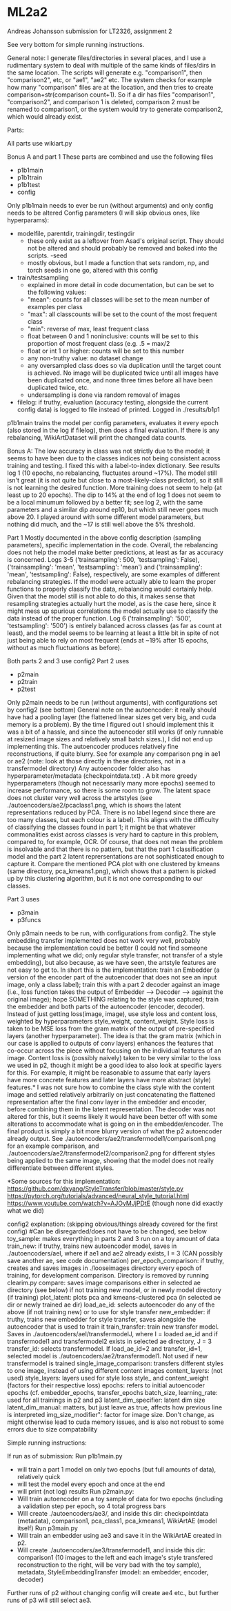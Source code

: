 # ML2a2
Andreas Johansson submission for LT2326, assignment 2

See very bottom for simple running instructions.

General note: I generate files/directories in several places, and I use a rudimentary system to deal with multiple of the same kinds of files/dirs in the same location. The scripts will generate e.g. "comparison1", then "comparison2", etc, or "ae1", "ae2" etc. The system checks for example how many "comparison" files are at the location, and then tries to create comparison+str(comparison count+1). So if a dir has files "comparison1", "comparison2", and comparison 1 is deleted, comparison 2 must be renamed to comparison1, or the system would try to generate comparison2, which would already exist.

Parts:

All parts use wikiart.py

Bonus A and part 1
These parts are combined and use the following files
 - p1b1main
 - p1b1train
 - p1b1test
 - config

Only p1b1main needs to ever be run (without arguments) and only config needs to be altered
Config parameters (I will skip obvious ones, like hyperparams):
- modelfile, parentdir, trainingdir, testingdir
  - these only exist as a leftover from Asad's original script. They should not be altered and should probably be removed and baked into the scripts.
-seed
  - mostly obvious, but I made a function that sets random, np, and torch seeds in one go, altered with this config
- train/testsampling
  - explained in more detail in code documentation, but can be set to the following values:
   - "mean": counts for all classes will be set to the mean number of examples per class
   - "max": all classcounts will be set to the count of the most frequent class
   - "min": reverse of max, least frequent class
   - float between 0 and 1 noninclusive: counts will be set to this proportion of most frequent class (e.g. .5 = max/2
   - float or int 1 or higher: counts will be set to this number
   -  any non-truthy value: no dataset change
  - any oversampled class does so via duplication until the target count is achieved. No image will be duplicated twice until all images have been duplicated once, and none three times before all have been duplicated twice, etc.
  - undersampling is done via random removal of images
- filelog: if truthy, evaluation (accuracy testing, alongside the current config data) is logged to file instead of printed. Logged in ./results/b1p1

p1b1main trains the model per config parameters, evaluates it every epoch (also stored in the log if filelog), then does a final evaluation. If there is any rebalancing, WikiArtDataset will print the changed data counts.

Bonus A:
The low accuracy in class was not strictly due to the model; it seems to have been due to the classes indices not being consistent across training and testing. I fixed this with a label-to-index dictionary. See results log 1 (10 epochs, no rebalancing, fluctuates around ~17%). The model still isn't great (it is not quite but close to a most-likely-class predictor), so it still is not learning the desired function. More training does not seem to help (at least up to 20 epochs). The dip to 14% at the end of log 1 does not seem to be a local minumum followed by a better fit; see log 2, with the same parameters and a similar dip around ep10, but which still never goes much above 20. I played around with some different model parameters, but nothing did much, and the ~17 is still well above the 5% threshold.

Part 1
Mostly documented in the above config description (sampling parameters), specific implementation in the code. Overall, the rebalancing does not help the model make better predictions, at least as far as accuracy is concerned. Logs 3-5 ('trainsampling': 500, 'testsampling': False), ('trainsampling': 'mean', 'testsampling': 'mean') and ('trainsampling': 'mean', 'testsampling': False), respectively, are some examples of different rebalancing strategies. If the model were actually able to learn the proper functions to properly classify the data, rebalancing would certainly help. Given that the model still is not able to do this, it makes sense that resampling strategies actually hurt the model, as is the case here, since it might mess up spurious correlations the model actually use to classify the data instead of the proper function. Log 6 ('trainsampling': '500', 'testsampling': '500') is entirely balanced across classes (as far as count at least), and the model seems to be learning at least a little bit in spite of not just being able to rely on most frequent (ends at ~19% after 15 epochs, without as much fluctuations as before).

Both parts 2 and 3 use config2
Part 2 uses
- p2main
- p2train
- p2test

Only p2main needs to be run (without arguments), with configurations set by config2 (see bottom)
General note on the autoencoder: it really should have had a pooling layer (the flattened linear sizes get very big, and cuda memory is a problem). By the time I figured out I should implement this it was a bit of a hassle, and since the autoencoder still works (if only runnable at resized image sizes and relatively small batch sizes.), I did not end up implementing this. The autoencoder produces relatively fine reconstructions, if quite blurry. See for example any comparison png in ae1 or ae2 (note: look at those directly in these directories, not in a transfermodel directory) Any autoencoder folder also has hyperparameter/metadata (checkpointdata.txt) . A bit more greedy hyperparameters (though not necessarily many more epochs) seemed to increase performance, so there is some room to grow. The latent space does not cluster very well across the artstyles (see ./autoencoders/ae2/pcaclass1.png, which is shows the latent representations reduced by PCA. There is no label legend since there are too many classes, but each colour is a label). This aligns with the difficulty of classifying the classes found in part 1; it might be that whatever commonalities exist across classes is very hard to capture in this problem, compared to, for example, OCR. Of course, that does not mean the problem is insolvable and that there is no pattern, but that the part 1 classification model and the part 2 latent reprersentations are not sophisticated enough to capture it. Compare the mentioned PCA plot with one clustered by kmeans (same directory, pca_kmeans1.png), which shows that a pattern is picked up by this clustering algorithm, but it is not one corresponding to our classes.

Part 3 uses
- p3main
- p3funcs

Only p3main needs to be run, with configurations from config2.
The style embedding transfer implemented does not work very well, probably because the implementation could be better (I could not find someone implementing what we did; only regular style transfer, not transfer of a style embedding), but also because, as we have seen, the artstyle features are not easy to get to. In short this is the implementation: train an Embedder (a version of the encoder part of the autoencoder that does not see an input image, only a class label); train this with a part 2 decoder against an image (i.e., loss function takes the output of Embedder --> Decoder --> against the original image); hope SOMETHING relating to the style was captured; train the embedder and both parts of the autoencoder (encoder, decoder). Instead of just getting loss(image, image), use style loss and content loss, weighted by hyperparameters style_weight, content_weight. Style loss is taken to be MSE loss from the gram matrix of the output of pre-specified layers (another hyperparameter). The idea is that the gram matrix (which in our case is applied to outputs of conv layers) enhances the features that co-occur across the piece without focusing on the individual features of an image. Content loss is (possibly naively) taken to be very similar to the loss we used in p2, though it might be a good idea to also look at specific layers for this. For example, it might be reasonable to assume that early layers have more concrete features and later layers have more abstract (style) features.* I was not sure how to combine the class style with the content image and settled relatively arbitrarily on just concatenating the flattened representation after the final conv layer in the embedder and encoder, before combining them in the latent representation. The decoder was not altered for this, but it seems likely it would have been better off with some alterations to accommodate what is going on in the embedder/encoder. The final product is simply a bit more blurry version of what the p2 autoencoder already output. See ./autoencoders/ae2/transfermodel1/comparison1.png for an example comparison, and ./autoencoders/ae2/transfermodel2/comparison2.png for different styles being applied to the same image, showing that the model does not really differentiate between different styles.

*Some sources for this implementation:
https://github.com/dxyang/StyleTransfer/blob/master/style.py
https://pytorch.org/tutorials/advanced/neural_style_tutorial.html
https://www.youtube.com/watch?v=AJOyMJjPDtE
(though none did exactly what we did)

config2 explanation:
(skipping obvious/things already covered for the first config)
#Can be disregarded/does not have to be changed, see below
toy_sample: makes everything in parts 2 and 3 run on a toy amount of data
train_new: if truthy, trains new autoencoder model, saves in ./autoencoders/aeI, where if ae1 and ae2 already exists, I = 3 (CAN possibly save another ae, see code documentation)
per_epoch_comparison: if truthy, creates and saves images in ./looseimages directory every epoch of training, for development comparison. Directory is removed by running clearim.py
compare: saves image comparisons either in selected ae directory (see below) if not training new model, or in newly model directory (if training)
plot_latent: plots pca and kmeans-clustered pca (in selected ae dir or newly trained ae dir)
load_ae_id: selects autoencoder do any of the above (if not training new) or to use for style transfer
new_embedder: if truthy, trains new embedder for style transfer, saves alongside the autoencoder that is used to train it
train_transfer: train new transfer model. Saves in ./autoencoders/aeI/transfermodelJ, where I = loaded ae_id and if transfermodel1 and transfermodel2 exists in selected ae directory, J = 3
transfer_id: selects transfermodel. If load_ae_id=2 and transfer_id=1, selected model is ./autoencoders/ae2/transfermodel1. Not used if new transfermodel is trained
single_image_comparison: transfers different styles to one image, instead of using different content images
content_layers: (not used)
style_layers: layers used for style loss
style_ and content_weight (factors for their respective loss)
epochs: refers to initial autoencoder epochs (cf. embedder_epochs, transfer_epochs
batch_size, learning_rate: used for all trainings in p2 and p3
latent_dim_specifier: latent dim size
latent_dim_manual: matters, but just leave as true, affects how previous line is interpreted
img_size_modifier": factor for image size. Don't change, as might otherwise lead to cuda memory issues, and is also not robust to some errors due to size compatability


Simple running instructions:

If run as of submission:
Run p1b1main.py
- will train a part 1 model on only two epochs (but full amounts of data), relatively quick
- will test the model every epoch and once at the end
- will print (not log) results
Run p2main.py:
- Will train autoencoder on a toy sample of data for two epochs (including a validation step per epoch, so 4 total progress bars
- Will create ./autoencoders/ae3/, and inside this dir: checkpointdata (metadata), comparison1, pca_class1, pca_kmeans1, WikiArtAE (model itself)
Run p3main.py
- Will train an embedder using ae3 and save it in the WikiArtAE created in p2.
- Will create ./autoencoders/ae3/transfermodel1, and inside this dir: comparison1 (10 images to the left and each image's style transfered reconstruction to the right, will be very bad with the toy sample), metadata, StyleEmbeddingTransfer (model: an embedder, encoder, decoder)

Further runs of p2 without changing config will create ae4 etc., but further runs of p3 will still select ae3. 











